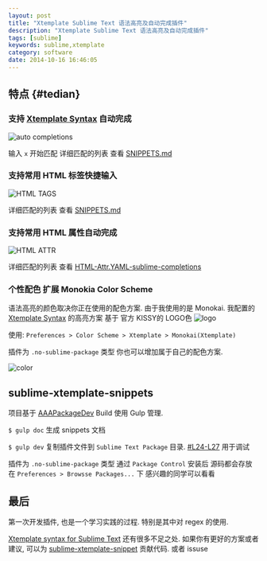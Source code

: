 ```yaml
---
layout: post
title: "Xtemplate Sublime Text 语法高亮及自动完成插件"
description: "Xtemplate Sublime Text 语法高亮及自动完成插件"
tags: [sublime]
keywords: sublime,xtemplate
category: software
date: 2014-10-16 16:46:05
---
```


## 特点 {#tedian}

### 支持 [Xtemplate Syntax][5] 自动完成

![auto completions](https://cloud.githubusercontent.com/assets/1292082/4594591/0a629d9c-5091-11e4-8acf-6755f2631f98.gif)

输入 `x` 开始匹配  详细匹配的列表 查看 [SNIPPETS.md][6]

### 支持常用 HTML 标签快捷输入

![HTML TAGS](https://cloud.githubusercontent.com/assets/1292082/4593753/20460dd6-5089-11e4-9b76-3c2ca0f379d9.gif)

详细匹配的列表 查看 [SNIPPETS.md][7]

### 支持常用 HTML 属性自动完成

![HTML ATTR](https://cloud.githubusercontent.com/assets/1292082/4601450/79ebf5fa-50ff-11e4-99c6-288161b5c986.png)

详细匹配的列表 查看 [HTML-Attr.YAML-sublime-completions](https://github.com/noyobo/sublime-xtemplate-snippets/blob/master/Completions/SHS-HTML-Attr/HTML-Attr.YAML-sublime-completions)

### 个性配色 扩展 Monokia Color Scheme

语法高亮的颜色取决你正在使用的配色方案.  由于我使用的是  Monokai.   我配置的 [Xtemplate Syntax][5] 的高亮方案 基于 官方 KISSY的 LOGO色 ![logo](http://gtms01.alicdn.com/tps/i1/T1MVbxFoRcXXchhRni-175-68.png)

使用: `Preferences > Color Scheme > Xtemplate > Monokai(Xtemplate)`

插件为 `.no-sublime-package` 类型 你也可以增加属于自己的配色方案.

![color](https://cloud.githubusercontent.com/assets/1292082/4593827/d07ebdce-5089-11e4-994e-35ca8073cdcd.png)

## sublime-xtemplate-snippets

项目基于 [AAAPackageDev][3] Build 使用 Gulp 管理.

`$ gulp doc` 生成 snippets 文档

`$ gulp dev` 复制插件文件到 `Sublime Text Package` 目录. [#L24-L27](https://github.com/noyobo/sublime-xtemplate-snippets/blob/master/gulpfile.js#L24-L27) 用于调试

插件为 `.no-sublime-package` 类型 通过 `Package Control` 安装后 源码都会存放在 `Preferences > Browsse Packages...` 下 感兴趣的同学可以看看

## 最后

第一次开发插件, 也是一个学习实践的过程. 特别是其中对 regex 的使用.

[Xtemplate syntax for Sublime Text][4] 还有很多不足之处. 如果你有更好的方案或者建议, 可以为 [sublime-xtemplate-snippet](https://github.com/noyobo/sublime-xtemplate-snippets) 贡献代码. 或者 issuse

[1]: https://github.com/kissyteam/xtemplate
[3]: https://github.com/SublimeText/AAAPackageDev
[4]: https://sublime.wbond.net/packages/Xtemplate
[5]: https://github.com/kissyteam/xtemplate/blob/master/docs/syntax.md
[6]: https://github.com/noyobo/sublime-xtemplate-snippets/blob/master/SNIPPETS.md#xtemplate
[7]: https://github.com/noyobo/sublime-xtemplate-snippets/blob/master/SNIPPETS.md#html-block

